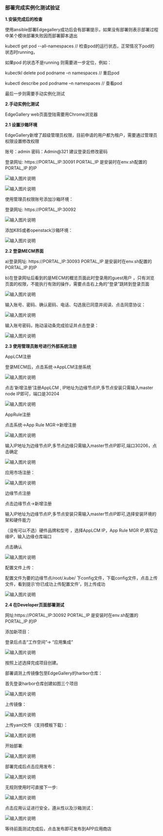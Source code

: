 ###    **部署完成实例化测试验证** 


**1.安装完成后的检查** 

使用ansible部署Edgegallery成功后会有部署提示，如果没有部署则表示部署过程中某个模块部署失败因而部署脚本退出

kubectl get pod --all-namespaces  			// 检查pod的运行状态，正常情况下pod的状态时running，

如果pod 的状态不是running 则需要进一步定位，例如：

kubectkl  delete pod podname –n namespaces   // 重启pod

kubectl describe pod podname –n namespaces   // 查看pod

最后一步则需要手动实例化测试

 **2.手动实例化测试** 

EdgeGallery web页面登陆需要用Chrome浏览器

 **2.1 设置沙箱环境** 

EdgeGallery新增了超级管理员权限，目前申请的用户都为租户，需要通过管理员权限设置修改权限

账号：admin  密码：Admin@321 建议登录后修改密码

登录网址: https://PORTAL_IP:30091   PORTAL_IP 是安装时在env.sh配置的PORTAL_IP 的IP

![输入图片说明](https://images.gitee.com/uploads/images/2021/0511/205943_7063ecd9_8040887.png "屏幕截图.png")

![输入图片说明](https://images.gitee.com/uploads/images/2021/0511/205956_04528833_8040887.png "屏幕截图.png")

使用管理员权限账号添加沙箱环境：

登录网址: https://PORTAL_IP:30092  

![输入图片说明](https://images.gitee.com/uploads/images/2021/0511/210038_4a85d840_8040887.png "屏幕截图.png")

添加K8S或者openstack沙箱环境：

![输入图片说明](https://images.gitee.com/uploads/images/2021/0511/210101_d20446c5_8040887.png "屏幕截图.png")

 **2.2 登录MECM界面** 

a)登录网址: https://PORTAL_IP:30093   PORTAL_IP 是安装时在env.sh配置的PORTAL_IP 的IP

b)在登录网址后看到的是MECM的概览页面此时登录用的guest用户 ，只有浏览页面的权限，不能执行有效的操作，需要点击右上角的“登录”跳转到登录页面

![输入图片说明](https://images.gitee.com/uploads/images/2021/0511/210149_f5cb6c4c_8040887.png "屏幕截图.png")

输入账号、密码、确认密码、电话、勾选我已同意并阅读、点击同意协议：

![输入图片说明](https://images.gitee.com/uploads/images/2021/0511/210215_8a439b68_8040887.png "屏幕截图.png")

输入账号密码，拖动滚动条完成验证并点击登录：

![输入图片说明](https://images.gitee.com/uploads/images/2021/0511/210247_6019d6e1_8040887.png "屏幕截图.png")

 **2.3 使用管理员账号进行外部系统注册** 

AppLCM注册

登录MECM后，点击系统→AppLCM注册系统

![输入图片说明](https://images.gitee.com/uploads/images/2021/0511/210326_aefbcb05_8040887.png "屏幕截图.png")

点击‘新增注册’注册AppLCM ,  IP地址为边缘节点IP,多节点安装只需输入master node IP即可，端口是30204

![输入图片说明](https://images.gitee.com/uploads/images/2021/0511/210351_dc2ef67a_8040887.png "屏幕截图.png")

AppRule注册

点击系统→App Rule MGR→新增注册

![输入图片说明](https://images.gitee.com/uploads/images/2021/0511/210416_c484a1c0_8040887.png "屏幕截图.png")

输入IP地址为边缘节点IP,多节点边缘只需输入master节点IP即可,端口30206，点击确定

![输入图片说明](https://images.gitee.com/uploads/images/2021/0511/210439_f62fe52c_8040887.png "屏幕截图.png")

应用市场注册：

![输入图片说明](https://images.gitee.com/uploads/images/2021/0511/210507_ea8f9624_8040887.png "屏幕截图.png")

边缘节点注册

点击边缘节点→新增注册

输入IP地址为边缘节点IP,多节点安装只需输入master节点IP即可,选择安装环境的架和硬件能力

（没有可以不选）硬件品牌和型号 ，选择AppLCM IP，App Rule MGR IP,填写边缘IP，输入边缘仓库端口

点击确认

![输入图片说明](https://images.gitee.com/uploads/images/2021/0511/210543_2613a5e6_8040887.png "屏幕截图.png")

配置文件上传：

配置文件为要的边缘节点/root/.kube/ 下config文件，下载config文件，点击上传文件，看到提示‘你已成功上传配置文件’，则上传成功

![输入图片说明](https://images.gitee.com/uploads/images/2021/0511/210611_e3acea43_8040887.png "屏幕截图.png")

 **2.4 在Developer页面部署测试** 

网址:https://PORTAL_IP:30092   PORTAL_IP 是安装时在env.sh配置的PORTAL_IP 的IP

添加新项目：

登录后点击“工作空间”→ “应用集成” 

![输入图片说明](https://images.gitee.com/uploads/images/2021/0511/210646_a1961637_8040887.png "屏幕截图.png")

按照上述选择完成项目创建。

部署调测上传镜像包至EdgeGallery的harbor仓库：

首先登录harbor仓库创建如图三个项目

![输入图片说明](https://images.gitee.com/uploads/images/2021/0511/211711_4767e0f3_8040887.png "屏幕截图.png")

上传镜像：

![输入图片说明](https://images.gitee.com/uploads/images/2021/0511/211209_1e0e573d_8040887.png "屏幕截图.png")

上传yaml文件（支持模板下载）：

![输入图片说明](https://images.gitee.com/uploads/images/2021/0511/211231_f39eda88_8040887.png "屏幕截图.png")

开始部署:

![输入图片说明](https://images.gitee.com/uploads/images/2021/0511/211249_a26f84fe_8040887.png "屏幕截图.png")

部署完成后点击应用发布：

![输入图片说明](https://images.gitee.com/uploads/images/2021/0511/211312_81311cca_8040887.png "屏幕截图.png")

无规则使用时可直接下一步:

![输入图片说明](https://images.gitee.com/uploads/images/2021/0511/211340_78512a98_8040887.png "屏幕截图.png")

点击应用认证进行安全，遵从性以及沙箱测试：

![输入图片说明](https://images.gitee.com/uploads/images/2021/0511/211400_4a806958_8040887.png "屏幕截图.png")


等待前面测试完成后，点击发布即可发布到APP应用商店

